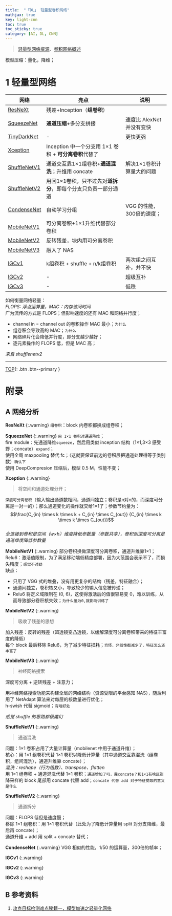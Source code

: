 ```yaml
---
title:  "「DL」 轻量型卷积网络"
mathjax: true
key: light-cnn
toc: true
toc_sticky: true
category: [AI, DL, CNN]
---
```

<span id='head'></span>  
>[轻量型网络资源](/ai/dl/cnn/21/foundation#32-轻量级网络)、[卷积网络概述](/ai/dl/cnn/survey)  

<!--more-->

模型压缩：量化，降维；    

# 1 轻量型网络

| 网络 | 亮点 | 说明 |
| --- | --- | --- |
| [ResNeXt](#ResNeXt) | 残差+Inception（**组卷积**） |  |
| [SqueezeNet](#squeezenet) | **通道压缩**+多分支拼接 | 速度比 AlexNet 并没有变快 |
| [TinyDarkNet](#TinyDarkNet) | - | 更快更强 |
| [Xception](#Xception) | Inception 中一个分支用 1×1 卷积 + **可分离卷积**代替了  |  |
| [ShuffleNetV1](#shufflenetv1) | 通道交互靠1×1组卷积+**通道混洗**；升维用 concate | 解决1×1卷积计算量大的问题 |
| [ShuffleNetV2](#shufflenetv2) | 用回1×1卷积，只不过先对**道拆分**，即每个分支只负责一部分通道 |  |
| [CondenseNet](#CondenseNet) | 自动学习分组 | VGG 的性能，300倍的速度； |
| [MobileNetV1](#mobilenetv1) | 可分离卷积+1×1升维代替部分卷积 |  |
| [MobileNetV2](#mobilenetv2) | 反转残差，块内用可分离卷积 |  |
| [MobileNetV3](#mobilenetv3) | 融入了 NAS |  |
| [IGCv1](#IGCv1) | k组卷积 + shuffle + n/k组卷积 | 两次组之间互补，并不快 |
| [IGCv2](#IGCv2) | - | 超级互补 |
| [IGCv3](#IGCv3) | - | 低秩 |


如何衡量网络轻量：     
*FLOPS: 浮点运算量，MAC：内存访问时间*    
广为流传的方式是 FLOPS；但影响速度的还有 MAC 和网络并行度；    
- channel in = channel out 的卷积操作 MAC 最小；`为什么`  
- 组卷积会导致高的 MAC；`为什么` 
- 网络碎片化会降低并行度，即分支越少越好；   
- 逐元素操作的 FLOPS 低，但是 MAC 高；    

*来自 shufflenetv2*    

-------------------  
[TOP](#head){: .btn .btn--primary }


# 附录
## A 网络分析
<span id='ResNeXt'> </span>     

**ResNeXt**
{:.warning}
`组卷积`：block 内卷积都换成组卷积；    


<span id='squeezenet'> </span>     

**SqueezeNet**
{:.warning}
`用 1×1 卷积对通道降维`；     
fire module：先通道降维`squeeze`，然后用类似 inception 结构（1×1,3×3 感受野；concate）`expand`；      
使用全局 maxpooling 替代 fc；（这就要保证前边的卷积层把通道处理得等于类别数）`确认下`  
使用 DeepCompresion 压缩后，模型 0.5 M，性能不变；    

<span id='Xception'> </span>     

**Xception**
{:.warning}
>将空间和通道处理分开；   

`深度可分离卷积`（输入输出通道数相同，通道间独立；卷积是n对n的，而深度可分离是一对一的）；那么通道变化的操作就交给1×1了；参数节约量为： $$\frac{C_{in} \times k \times k + C_{in} \times C_{out}} {C_{in} \times k \times k \times C_{out}}$$    
*全连接到卷积是空间（w×h）维度降低参数量（参数共享），卷积到深度可分离是通道维度降低参数量*



<span id='mobilenetv1'> </span>     

**MobileNetV1**
{:.warning}
部分卷积换做深度可分离卷积，通道升维靠1×1；   
Relu6：激活值限制，为了满足移动端低精度部署，因为大范围会表示不了，而损失精度；`感觉不对劲`   
缺点：
- 只用了 VGG 式的堆叠，没有用更复杂的结构（残差，特征融合）；     
- 通道间独立，卷积核又小，导致较少的输入信息被传递；    
- Relu6 将定义域限制在 (0, 6)，这使得激活后的值很容易变 0，难以训练，从而导致部分卷积核失效；`为什么值为0,就影响训练了`  


<span id='mobilenetv2'> </span>    

**MobileNetV2**
{:.warning}
>吸收了残差的思想

加入残差：反转的残差（凹透镜变凸透镜，以缓解深度可分离卷积带来的特征丰富度的降低）     
每个 block 最后移除 Relu6，为了减少特征损耗；`奇怪，非线性都减少了，特征怎么还丰富了`  


<span id='mobilenetv3'> </span>    

**MobileNetV3**
{:.warning}
>神经网络搜索

深度可分离 + 逆转残差 + 注意力；   

用神经网络搜索功能来构建全局的网络结构（资源受限的平台感知 NAS），随后利用了 NetAdapt 算法来对每层的核数量进行优化；   
h-swish 代替 sigmoid；`有啥好处`     

*感觉 shuffle 的思路都很魔幻*    

<span id='shufflenetv1'> </span>    

**ShuffleNetV1**
{:.warning}
>通道混洗    

问题：1×1 卷积占用了大量计算量（mobilenet 中用于通道升维）；    
核心：用 1×1 组卷积代替 1×1 卷积以降低计算量（其中通道交互靠混洗（组卷积，组间混洗），通道升维靠 concate）；   
*混洗：reshape（行为组数）、transpose、flatten*    
用 1×1 组卷积 + 通道混洗代替 1×1 卷积；`通道增加了吗，靠concate？和1×1有啥区别`   
降采样的 block 尾部用 concate 代替 add；`concate 代替 add 对于特征提取的意义是什么` 


<span id='shufflenetv2'> </span>    

**ShuffleNetV2**
{:.warning}
>通道拆分

问题：FLOPS 低但是速度慢；    
移除 1×1 组卷积：用 1×1 卷积代替（此处为了降低计算量用 split 对分支降维，最后再 concate）；    
通道升维 + add 用 split + concate 替代；    

<span id='CondenseNet'> </span>    

**CondenseNet**
{:.warning}
VGG 相似的性能，1/50 的运算量，300倍的帧率；

<span id='IGCv1'> </span>     

**IGCv1**
{:.warning}



<span id='IGCv2'> </span>     

**IGCv2**
{:.warning}


<span id='IGCv3'> </span>     

**IGCv3**
{:.warning}


## B 参考资料
1. [攻克目标检测难点秘籍一，模型加速之轻量化网络](https://cloud.tencent.com/developer/article/1587543)    
